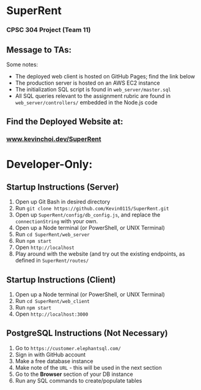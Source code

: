 # SuperRent
### CPSC 304 Project (Team 11)

## Message to TAs:
Some notes:
- The deployed web client is hosted on GitHub Pages; find the link below
- The production server is hosted on an AWS EC2 instance
- The initialization SQL script is found in `web_server/master.sql`
- All SQL queries relevant to the assignment rubric are found in `web_server/controllers/` embedded in the Node.js code

## Find the Deployed Website at:
### www.kevinchoi.dev/SuperRent


# Developer-Only:
## Startup Instructions (Server)
1. Open up Git Bash in desired directory
2. Run `git clone https://github.com/Kevin0115/SuperRent.git`
3. Open up `SuperRent/config/db_config.js`, and replace the `connectionString` with your own.
4. Open up a Node terminal (or PowerShell, or UNIX Terminal)
5. Run `cd SuperRent/web_server`
6. Run `npm start`
7. Open `http://localhost`
8. Play around with the website (and try out the existing endpoints, as defined in `SuperRent/routes/`


## Startup Instructions (Client)
1. Open up a Node terminal (or PowerShell, or UNIX Terminal)
2. Run `cd SuperRent/web_client`
3. Run `npm start`
7. Open `http://localhost:3000`


## PostgreSQL Instructions (Not Necessary)
1. Go to `https://customer.elephantsql.com/`
2. Sign in with GitHub account
3. Make a free database instance
4. Make note of the `URL` - this will be used in the next section
5. Go to the **Browser** section of your DB instance
6. Run any SQL commands to create/populate tables
